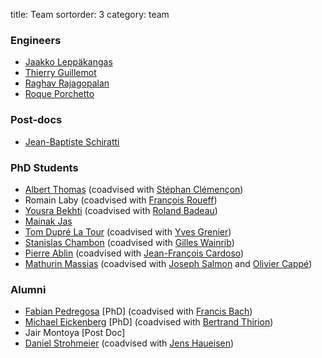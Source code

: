 title: Team
sortorder: 3
category: team

<!-- ### Post Docs -->

### Engineers

  - [Jaakko Leppäkangas](https://github.com/jaeilepp)
  - [Thierry Guillemot](https://github.com/tguillemot)
  - [Raghav Rajagopalan](https://github.com/rvraghav93)
  - [Roque Porchetto](https://www.linkedin.com/in/roque-porchetto-74897b31/)

### Post-docs

  - [Jean-Baptiste Schiratti](https://scholar.google.fr/citations?user=PBEJzOcAAAAJ&hl=fr)

### PhD Students

  - [Albert Thomas](https://albertcthomas.github.io/) (coadvised with [Stéphan Clémençon](http://perso.telecom-paristech.fr/~clemenco/Home.html))
  - Romain Laby (coadvised with [François Roueff](http://perso.telecom-paristech.fr/~roueff/))
  - [Yousra Bekhti](https://sites.google.com/site/yousrabekhti/) (coadvised with [Roland Badeau](http://perso.telecom-paristech.fr/~rbadeau/))
  - [Mainak Jas](http://perso.telecom-paristech.fr/~mjas/)
  - [Tom Dupré La Tour](https://www.researchgate.net/profile/Tom_Dupre_La_Tour) (coadvised with [Yves Grenier](http://perso.telecom-paristech.fr/~grenier/))
  - [Stanislas Chambon](https://twitter.com/slasnista) (coadvised with [Gilles Wainrib](https://sites.google.com/site/gwainrib/home))
  - [Pierre Ablin](https://www.linkedin.com/in/pierre-ablin-71680812b/) (coadvised with [Jean-François Cardoso](http://perso.telecom-paristech.fr/~cardoso/))
  - [Mathurin Massias](https://www.linkedin.com/in/mathurin-massias-67434883/) (coadvised with [Joseph Salmon](http://josephsalmon.eu) and [Olivier Cappé](http://perso.telecom-paristech.fr/~cappe/))

### Alumni

  - [Fabian Pedregosa](http://fseoane.net/) [PhD] (coadvised with [Francis Bach](http://www.di.ens.fr/~fbach/))
  - [Michael Eickenberg](http://eickenberg.github.io/) [PhD] (coadvised with [Bertrand Thirion](http://parietal.saclay.inria.fr/Members/bertrand-thirion))
  - Jair Montoya [Post Doc]
  - [Daniel Strohmeier](https://www.tu-ilmenau.de/bmti/fachgebiete/biomedizinische-technik/dipl-ing-daniel-strohmeier/) (coadvised with [Jens Haueisen](https://www.tu-ilmenau.de/bmti/fachgebiete/biomedizinische-technik/prof-dr-ing-habil-jens-haueisen/))
